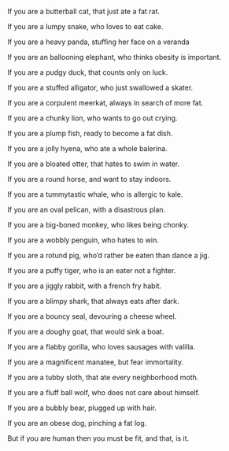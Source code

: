 If you are a butterball cat,
that just ate a fat rat.

If you are a lumpy snake,
who loves to eat cake.

If you are a heavy panda,
stuffing her face on a veranda

If you are an ballooning elephant,
who thinks obesity is important.

If you are a pudgy duck,
that counts only on luck.

If you are a stuffed alligator,
who just swallowed a skater.

If you are a corpulent meerkat,
always in search of more fat.

If you are a chunky lion,
who wants to go out crying.

If you are a plump fish,
ready to become a fat dish.

If you are a jolly hyena,
who ate a whole balerina.

If you are a bloated otter,
that hates to swim in water.

If you are a round horse,
and want to stay indoors.

If you are a tummytastic whale,
who is allergic to kale.

If you are an oval pelican,
with a disastrous plan.

If you are a big-boned monkey,
who likes being chonky.

If you are a wobbly penguin,
who hates to win.

If you are a rotund pig,
who’d rather be eaten than dance a jig.

If you are a puffy tiger,
who is an eater not a fighter.

If you are a jiggly rabbit,
with a french fry habit.

If you are a blimpy shark,
that always eats after dark.

If you are a bouncy seal,
devouring a cheese wheel.

If you are a doughy goat,
that would sink a boat.

If you are a flabby gorilla,
who loves sausages with valilla.

If you are a magnificent manatee,
but fear immortality.

If you are a tubby sloth,
that ate every neighborhood moth.

If you are a fluff ball wolf,
who does not care about himself.

If you are a bubbly bear,
plugged up with hair.

If you are an obese dog,
pinching a fat log.

But if you are human then you must be fit,
and that, is it.
